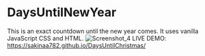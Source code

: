 # DaysUntilNewYear
This is an exact countdown until the new year comes. It uses vanilla JavaScript CSS and HTML.
![Screenshot_4](https://user-images.githubusercontent.com/82751982/175776737-ec61b7c7-a33a-4b7e-bef3-77280fc3c571.png)
LIVE DEMO: https://sakinaa782.github.io/DaysUntilChristmas/
